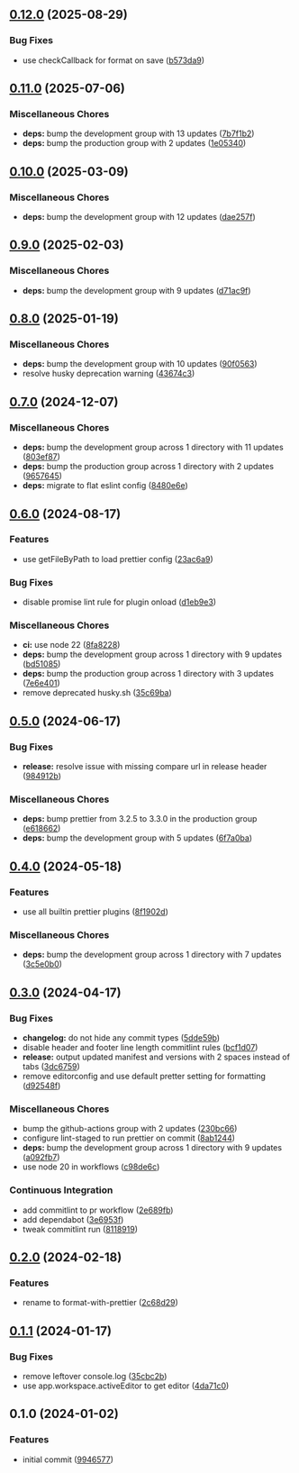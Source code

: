 ## [0.12.0](https://github.com/alexgavrusev/obsidian-format-with-prettier/compare/0.11.0...0.12.0) (2025-08-29)

### Bug Fixes

* use checkCallback for format on save ([b573da9](https://github.com/alexgavrusev/obsidian-format-with-prettier/commit/b573da91a4c4b032f0a69a6be0a13e7c092baf7d))
## [0.11.0](https://github.com/alexgavrusev/obsidian-format-with-prettier/compare/0.10.0...0.11.0) (2025-07-06)

### Miscellaneous Chores

* **deps:** bump the development group with 13 updates ([7b7f1b2](https://github.com/alexgavrusev/obsidian-format-with-prettier/commit/7b7f1b2b53b886d0164d4c2e616553c3bde8292c))
* **deps:** bump the production group with 2 updates ([1e05340](https://github.com/alexgavrusev/obsidian-format-with-prettier/commit/1e053401a16bedd3369f2afa0f071f2e35017e0f))
## [0.10.0](https://github.com/alexgavrusev/obsidian-format-with-prettier/compare/0.9.0...0.10.0) (2025-03-09)

### Miscellaneous Chores

* **deps:** bump the development group with 12 updates ([dae257f](https://github.com/alexgavrusev/obsidian-format-with-prettier/commit/dae257f60c782723c6a7d0ba2c8e8a4b2bdd0ef2))
## [0.9.0](https://github.com/alexgavrusev/obsidian-format-with-prettier/compare/0.8.0...0.9.0) (2025-02-03)

### Miscellaneous Chores

* **deps:** bump the development group with 9 updates ([d71ac9f](https://github.com/alexgavrusev/obsidian-format-with-prettier/commit/d71ac9f3fcfc51843158cc7a73f4d5aaf7596a63))
## [0.8.0](https://github.com/alexgavrusev/obsidian-format-with-prettier/compare/0.7.0...0.8.0) (2025-01-19)

### Miscellaneous Chores

* **deps:** bump the development group with 10 updates ([90f0563](https://github.com/alexgavrusev/obsidian-format-with-prettier/commit/90f05633e2e681939d706795f54f4cd3f6e9470d))
* resolve husky deprecation warning ([43674c3](https://github.com/alexgavrusev/obsidian-format-with-prettier/commit/43674c3ab7cdc272768f867e9b36ae389a4403f9))
## [0.7.0](https://github.com/alexgavrusev/obsidian-format-with-prettier/compare/0.6.0...0.7.0) (2024-12-07)

### Miscellaneous Chores

* **deps:** bump the development group across 1 directory with 11 updates ([803ef87](https://github.com/alexgavrusev/obsidian-format-with-prettier/commit/803ef87235df87a9de23f808b3253f545ded6e50))
* **deps:** bump the production group across 1 directory with 2 updates ([9657645](https://github.com/alexgavrusev/obsidian-format-with-prettier/commit/965764546e3bc49b57821a16b8d1647158a69d59))
* **deps:** migrate to flat eslint config ([8480e6e](https://github.com/alexgavrusev/obsidian-format-with-prettier/commit/8480e6e254cc907512c84817f02305f694d1a5df))
## [0.6.0](https://github.com/alexgavrusev/obsidian-format-with-prettier/compare/0.5.0...0.6.0) (2024-08-17)

### Features

* use getFileByPath to load prettier config ([23ac6a9](https://github.com/alexgavrusev/obsidian-format-with-prettier/commit/23ac6a98daee1111926546228e3bee7bed87fe8b))

### Bug Fixes

* disable promise lint rule for plugin onload ([d1eb9e3](https://github.com/alexgavrusev/obsidian-format-with-prettier/commit/d1eb9e387aee9b58863f5048b6f17bffd3b80b52))

### Miscellaneous Chores

* **ci:** use node 22 ([8fa8228](https://github.com/alexgavrusev/obsidian-format-with-prettier/commit/8fa8228442d6317b370ea040349c23cf2a2fc42b))
* **deps:** bump the development group across 1 directory with 9 updates ([bd51085](https://github.com/alexgavrusev/obsidian-format-with-prettier/commit/bd510853beabffce42dcf3da01affdfb74ca0700))
* **deps:** bump the production group across 1 directory with 3 updates ([7e6e401](https://github.com/alexgavrusev/obsidian-format-with-prettier/commit/7e6e401f067ea254cd3c28e831c3c403daca06d5))
* remove deprecated husky.sh ([35c69ba](https://github.com/alexgavrusev/obsidian-format-with-prettier/commit/35c69bae4d001f9b39419a82f9b621524fa700be))
## [0.5.0](https://github.com/alexgavrusev/obsidian-format-with-prettier/compare/0.4.0...0.5.0) (2024-06-17)

### Bug Fixes

* **release:** resolve issue with missing compare url in release header ([984912b](https://github.com/alexgavrusev/obsidian-format-with-prettier/commit/984912bd12db48a75c31a3743f18b883602190d3))

### Miscellaneous Chores

* **deps:** bump prettier from 3.2.5 to 3.3.0 in the production group ([e618662](https://github.com/alexgavrusev/obsidian-format-with-prettier/commit/e6186627ffa510827da9f988be9810cade64c0a3))
* **deps:** bump the development group with 5 updates ([6f7a0ba](https://github.com/alexgavrusev/obsidian-format-with-prettier/commit/6f7a0ba085de1fe4fc6ce70198078c450cf88d56))
## [0.4.0](https://github.com/alexgavrusev/obsidian-format-with-prettier/compare/0.3.0...0.4.0) (2024-05-18)


### Features

* use all builtin prettier plugins ([8f1902d](https://github.com/alexgavrusev/obsidian-format-with-prettier/commit/8f1902d2b0a4cfd0642ca6017e61040b6d1379af))


### Miscellaneous Chores

* **deps:** bump the development group across 1 directory with 7 updates ([3c5e0b0](https://github.com/alexgavrusev/obsidian-format-with-prettier/commit/3c5e0b0140bc824588e5ac2193015201cd3b20c5))

## [0.3.0](https://github.com/alexgavrusev/obsidian-format-with-prettier/compare/0.2.0...0.3.0) (2024-04-17)


### Bug Fixes

* **changelog:** do not hide any commit types ([5dde59b](https://github.com/alexgavrusev/obsidian-format-with-prettier/commit/5dde59b34ead48c0df13f694b8cbddc2241a9c9f))
* disable header and footer line length commitlint rules ([bcf1d07](https://github.com/alexgavrusev/obsidian-format-with-prettier/commit/bcf1d073382b0cf4d989406ec37f2b7d0bb94f8f))
* **release:** output updated manifest and versions with 2 spaces instead of tabs ([3dc6759](https://github.com/alexgavrusev/obsidian-format-with-prettier/commit/3dc67599c4ec3b59649c8b0839115b2f9e767f65))
* remove editorconfig and use default pretter setting for formatting ([d92548f](https://github.com/alexgavrusev/obsidian-format-with-prettier/commit/d92548fbdad546d52404a03c9e07d7ef0ff7f2e3))


### Miscellaneous Chores

* bump the github-actions group with 2 updates ([230bc66](https://github.com/alexgavrusev/obsidian-format-with-prettier/commit/230bc66aa947fb20f3c86c880cada99b4a5965d2))
* configure lint-staged to run prettier on commit ([8ab1244](https://github.com/alexgavrusev/obsidian-format-with-prettier/commit/8ab124434c1905c506c20f18853dc24009e6fa26))
* **deps:** bump the development group across 1 directory with 9 updates ([a092fb7](https://github.com/alexgavrusev/obsidian-format-with-prettier/commit/a092fb72402939aca4663b4d6484e25b41e104c0))
* use node 20 in workflows ([c98de6c](https://github.com/alexgavrusev/obsidian-format-with-prettier/commit/c98de6c1dc02f52e131d20b089e01110885328f5))


### Continuous Integration

* add commitlint to pr workflow ([2e689fb](https://github.com/alexgavrusev/obsidian-format-with-prettier/commit/2e689fb687a9d0a89285f602f511994b7b301d0a))
* add dependabot ([3e6953f](https://github.com/alexgavrusev/obsidian-format-with-prettier/commit/3e6953f85522598c6c5d5caa2efe0a54b3afb086))
* tweak commitlint run ([8118919](https://github.com/alexgavrusev/obsidian-format-with-prettier/commit/811891933c721fc6b1e85a13004713248ee1b60b))

## [0.2.0](https://github.com/alexgavrusev/obsidian-format-with-prettier/compare/0.1.1...0.2.0) (2024-02-18)


### Features

* rename to format-with-prettier ([2c68d29](https://github.com/alexgavrusev/obsidian-format-with-prettier/commit/2c68d290100ca408f68c11b3b7b01652da8585c3))

## [0.1.1](https://github.com/alexgavrusev/obsidian-plugin-prettier-2/compare/0.1.0...0.1.1) (2024-01-17)


### Bug Fixes

* remove leftover console.log ([35cbc2b](https://github.com/alexgavrusev/obsidian-plugin-prettier-2/commit/35cbc2bffa21a165e259f1f62c3cf82903c621c8))
* use app.workspace.activeEditor to get editor ([4da71c0](https://github.com/alexgavrusev/obsidian-plugin-prettier-2/commit/4da71c0e7c298380f7085f2a52ce1864df9f982a))

## 0.1.0 (2024-01-02)


### Features

* initial commit ([9946577](https://github.com/alexgavrusev/obsidian-plugin-prettier-2/commit/99465779831044955e6b5b2166d70cc1ca0babfe))

